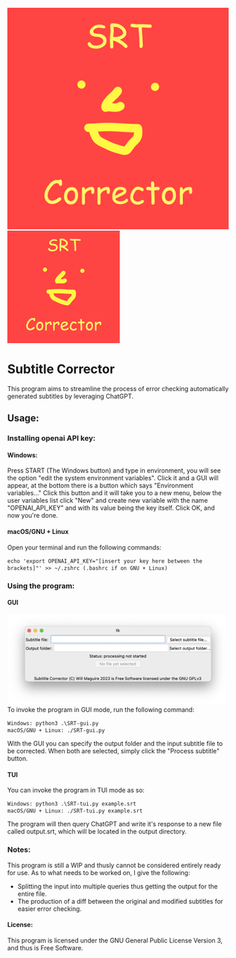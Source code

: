 ![Logo](icns/Icon1024.png)
<img src="icns/Icon1024.png" width="256"/>

# Subtitle Corrector
This program aims to streamline the process of error checking automatically generated subtitles by leveraging ChatGPT.
## Usage:
### Installing openai API key:
#### Windows:
Press START (The Windows button) and type in environment, you will see the option "edit the system environment variables".
Click it and a GUI will appear, at the bottom there is a button which says "Environment variables..."
Click this button and it will take you to a new menu, below the user variables list click "New" and create new variable
with the name "OPENAI_API_KEY" and with its value being the key itself. Click OK, and now you're done.
#### macOS/GNU + Linux
Open your terminal and run the following commands:
```
echo 'export OPENAI_API_KEY="[insert your key here between the brackets]"' >> ~/.zshrc (.bashrc if on GNU + Linux)
```
### Using the program:
#### GUI
![Screenshot](icns/screenshot.png)
To invoke the program in GUI mode, run the following command:
```
Windows: python3 .\SRT-gui.py
macOS/GNU + Linux: ./SRT-gui.py
```
With the GUI you can specify the output folder and the input subtitle file to be corrected.
When both are selected, simply click the "Process subtitle" button.
#### TUI
You can invoke the program in TUI mode as so:
```
Windows: python3 .\SRT-tui.py example.srt
macOS/GNU + Linux: ./SRT-tui.py example.srt
```
The program will then query ChatGPT and write it's response to a new file called output.srt, which will be located in the output directory.
### Notes:
This program is still a WIP and thusly cannot be considered entirely ready for use. As to what needs to be worked on, I give the following:
- Splitting the input into multiple queries thus getting the output for the entire file.
- The production of a diff between the original and modified subtitles for easier error checking.

#### License:
This program is licensed under the GNU General Public License Version 3, and thus is Free Software. 
